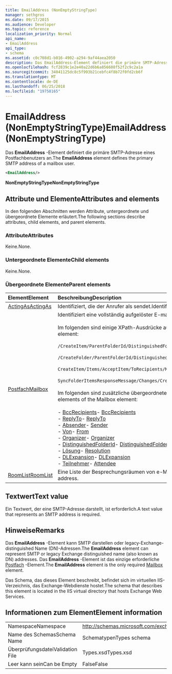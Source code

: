```yaml
---
title: EmailAddress (NonEmptyStringType)
manager: sethgros
ms.date: 09/17/2015
ms.audience: Developer
ms.topic: reference
localization_priority: Normal
api_name:
- EmailAddress
api_type:
- schema
ms.assetid: c0c708d1-b016-4902-a294-9af44aea2050
description: Das EmailAddress-Element definiert die primäre SMTP-Adresse eines Postfachbenutzers an.
ms.openlocfilehash: fcf2839c1e2e40a22d6b6a856608f52f2c9c2a1a
ms.sourcegitcommit: 34041125dc8c5f993b21cebfc4f8b72f0fd2cb6f
ms.translationtype: MT
ms.contentlocale: de-DE
ms.lasthandoff: 06/25/2018
ms.locfileid: "19758165"
---
```

# <a name="emailaddress-nonemptystringtype"></a><span data-ttu-id="b617a-103">EmailAddress (NonEmptyStringType)</span><span class="sxs-lookup"><span data-stu-id="b617a-103">EmailAddress (NonEmptyStringType)</span></span>

<span data-ttu-id="b617a-104">Das **EmailAddress** -Element definiert die primäre SMTP-Adresse eines Postfachbenutzers an.</span><span class="sxs-lookup"><span data-stu-id="b617a-104">The **EmailAddress** element defines the primary SMTP address of a mailbox user.</span></span> 
  
```XML
<EmailAddress/>
```

 <span data-ttu-id="b617a-105">**NonEmptyStringType**</span><span class="sxs-lookup"><span data-stu-id="b617a-105">**NonEmptyStringType**</span></span>
## <a name="attributes-and-elements"></a><span data-ttu-id="b617a-106">Attribute und Elemente</span><span class="sxs-lookup"><span data-stu-id="b617a-106">Attributes and elements</span></span>

<span data-ttu-id="b617a-107">In den folgenden Abschnitten werden Attribute, untergeordnete und übergeordnete Elemente erläutert.</span><span class="sxs-lookup"><span data-stu-id="b617a-107">The following sections describe attributes, child elements, and parent elements.</span></span>
  
### <a name="attributes"></a><span data-ttu-id="b617a-108">Attribute</span><span class="sxs-lookup"><span data-stu-id="b617a-108">Attributes</span></span>

<span data-ttu-id="b617a-109">Keine.</span><span class="sxs-lookup"><span data-stu-id="b617a-109">None.</span></span>
  
### <a name="child-elements"></a><span data-ttu-id="b617a-110">Untergeordnete Elemente</span><span class="sxs-lookup"><span data-stu-id="b617a-110">Child elements</span></span>

<span data-ttu-id="b617a-111">Keine.</span><span class="sxs-lookup"><span data-stu-id="b617a-111">None.</span></span>
  
### <a name="parent-elements"></a><span data-ttu-id="b617a-112">Übergeordnete Elemente</span><span class="sxs-lookup"><span data-stu-id="b617a-112">Parent elements</span></span>

|<span data-ttu-id="b617a-113">**Element**</span><span class="sxs-lookup"><span data-stu-id="b617a-113">**Element**</span></span>|<span data-ttu-id="b617a-114">**Beschreibung**</span><span class="sxs-lookup"><span data-stu-id="b617a-114">**Description**</span></span>|
|:-----|:-----|
|[<span data-ttu-id="b617a-115">ActingAs</span><span class="sxs-lookup"><span data-stu-id="b617a-115">ActingAs</span></span>](actingas.md) <br/> |<span data-ttu-id="b617a-116">Identifiziert, die der Anrufer als sendet.</span><span class="sxs-lookup"><span data-stu-id="b617a-116">Identifies who the caller is sending as.</span></span>  <br/> |
|[<span data-ttu-id="b617a-117">Postfach</span><span class="sxs-lookup"><span data-stu-id="b617a-117">Mailbox</span></span>](mailbox.md) <br/> | <span data-ttu-id="b617a-118">Identifiziert eine vollständig aufgelöster E-mail-Adresse.</span><span class="sxs-lookup"><span data-stu-id="b617a-118">Identifies a fully resolved e-mail address.</span></span>  <br/><br/><span data-ttu-id="b617a-119">Im folgenden sind einige XPath-Ausdrücke auf dieses Element:</span><span class="sxs-lookup"><span data-stu-id="b617a-119">The following are some XPath expressions to this element:</span></span><br/><br/>`/CreateItem/ParentFolderId/DistinguishedFolderId/Mailbox`<br/><br/>`/CreateFolder/ParentFolderId/DistinguishedFolderId/Mailbox`<br/><br/>`CreateItem/Items/AcceptItem/ToRecipients/Mailbox`<br/><br/>`SyncFolderItemsResponseMessage/Changes/Create/CalendarItem/ConflictingMeetings/AcceptItem/CcRecipients/Mailbox`<br/><br/><span data-ttu-id="b617a-120">Im folgenden sind zusätzliche übergeordnete Elemente des Postfach-Elements:</span><span class="sxs-lookup"><span data-stu-id="b617a-120">The following are additional parent elements of the Mailbox element:</span></span><br/><br/><span data-ttu-id="b617a-121">- [BccRecipients](bccrecipients.md)</span><span class="sxs-lookup"><span data-stu-id="b617a-121">- [BccRecipients](bccrecipients.md)</span></span> <br/><span data-ttu-id="b617a-122">- [ReplyTo](replyto.md)</span><span class="sxs-lookup"><span data-stu-id="b617a-122">- [ReplyTo](replyto.md)</span></span> <br/><span data-ttu-id="b617a-123">- [Absender](sender.md)</span><span class="sxs-lookup"><span data-stu-id="b617a-123">- [Sender](sender.md)</span></span> <br/><span data-ttu-id="b617a-124">- [Von](from.md)</span><span class="sxs-lookup"><span data-stu-id="b617a-124">- [From](from.md)</span></span> <br/><span data-ttu-id="b617a-125">- [Organizer](organizer.md)</span><span class="sxs-lookup"><span data-stu-id="b617a-125">- [Organizer](organizer.md)</span></span> <br/><span data-ttu-id="b617a-126">- [DistinguishedFolderId](distinguishedfolderid.md)</span><span class="sxs-lookup"><span data-stu-id="b617a-126">- [DistinguishedFolderId](distinguishedfolderid.md)</span></span> <br/><span data-ttu-id="b617a-127">- [Lösung](resolution.md)</span><span class="sxs-lookup"><span data-stu-id="b617a-127">- [Resolution](resolution.md)</span></span> <br/><span data-ttu-id="b617a-128">- [DLExpansion](dlexpansion.md)</span><span class="sxs-lookup"><span data-stu-id="b617a-128">- [DLExpansion](dlexpansion.md)</span></span> <br/><span data-ttu-id="b617a-129">- [Teilnehmer](attendee.md)</span><span class="sxs-lookup"><span data-stu-id="b617a-129">- [Attendee](attendee.md)</span></span> <br/> |
|[<span data-ttu-id="b617a-130">RoomList</span><span class="sxs-lookup"><span data-stu-id="b617a-130">RoomList</span></span>](roomlist.md) <br/> |<span data-ttu-id="b617a-131">Eine Liste der Besprechungsräumen von e-Mail-Adresse identifiziert.</span><span class="sxs-lookup"><span data-stu-id="b617a-131">Identifies a list of meeting rooms by email address.</span></span>  <br/> |
   
## <a name="text-value"></a><span data-ttu-id="b617a-132">Textwert</span><span class="sxs-lookup"><span data-stu-id="b617a-132">Text value</span></span>

<span data-ttu-id="b617a-133">Ein Textwert, der eine SMTP-Adresse darstellt, ist erforderlich.</span><span class="sxs-lookup"><span data-stu-id="b617a-133">A text value that represents an SMTP address is required.</span></span>
  
## <a name="remarks"></a><span data-ttu-id="b617a-134">Hinweise</span><span class="sxs-lookup"><span data-stu-id="b617a-134">Remarks</span></span>

<span data-ttu-id="b617a-135">Das **EmailAddress** -Element kann SMTP darstellen oder legacy-Exchange-distinguished Name (DN)-Adressen.</span><span class="sxs-lookup"><span data-stu-id="b617a-135">The **EmailAddress** element can represent SMTP or legacy Exchange distinguished name (also known as DN) addresses.</span></span> <span data-ttu-id="b617a-136">Das **EmailAddress** -Element ist das einzige erforderliche [Postfach](mailbox.md) -Element.</span><span class="sxs-lookup"><span data-stu-id="b617a-136">The **EmailAddress** element is the only required [Mailbox](mailbox.md) element.</span></span> 
  
<span data-ttu-id="b617a-137">Das Schema, das dieses Element beschreibt, befindet sich im virtuellen IIS-Verzeichnis, das Exchange-Webdienste hostet.</span><span class="sxs-lookup"><span data-stu-id="b617a-137">The schema that describes this element is located in the IIS virtual directory that hosts Exchange Web Services.</span></span>
  
## <a name="element-information"></a><span data-ttu-id="b617a-138">Informationen zum Element</span><span class="sxs-lookup"><span data-stu-id="b617a-138">Element information</span></span>

|||
|:-----|:-----|
|<span data-ttu-id="b617a-139">Namespace</span><span class="sxs-lookup"><span data-stu-id="b617a-139">Namespace</span></span>  <br/> |http://schemas.microsoft.com/exchange/services/2006/types  <br/> |
|<span data-ttu-id="b617a-140">Name des Schemas</span><span class="sxs-lookup"><span data-stu-id="b617a-140">Schema Name</span></span>  <br/> |<span data-ttu-id="b617a-141">Schematypen</span><span class="sxs-lookup"><span data-stu-id="b617a-141">Types schema</span></span>  <br/> |
|<span data-ttu-id="b617a-142">Überprüfungsdatei</span><span class="sxs-lookup"><span data-stu-id="b617a-142">Validation File</span></span>  <br/> |<span data-ttu-id="b617a-143">Types.xsd</span><span class="sxs-lookup"><span data-stu-id="b617a-143">Types.xsd</span></span>  <br/> |
|<span data-ttu-id="b617a-144">Leer kann sein</span><span class="sxs-lookup"><span data-stu-id="b617a-144">Can be Empty</span></span>  <br/> |<span data-ttu-id="b617a-145">False</span><span class="sxs-lookup"><span data-stu-id="b617a-145">False</span></span>  <br/> |
   

